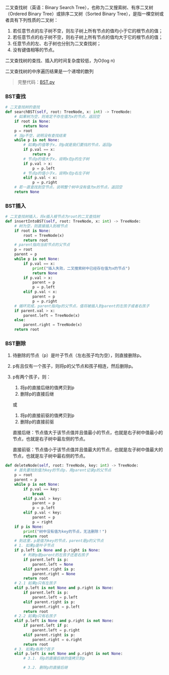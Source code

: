 二叉查找树（英语：Binary Search Tree），也称为二叉搜索树、有序二叉树（Ordered Binary Tree）或排序二叉树（Sorted Binary Tree），是指一棵空树或者具有下列性质的二叉树：

1. 若任意节点的左子树不空，则左子树上所有节点的值均小于它的根节点的值；
2. 若任意节点的右子树不空，则右子树上所有节点的值均大于它的根节点的值；
3. 任意节点的左、右子树也分别为二叉查找树；
4. 没有键值相等的节点。

二叉查找树的查找、插入的时间复杂度较低，为O(log n)

二叉查找树的中序遍历结果是一个递增的数列


> 完整代码：[BST.py](/数据结构/BST.py)
### BST查找

```python
# 二叉查找树的查找
def searchBST(self, root: TreeNode, x: int) -> TreeNode:
    # 如果树为空，则肯定不存在值为x的节点，返回空
    if root is None:
        return None
    p = root
    # 当p不空，说明没有查找结束
    while p is not None:
        # 如果p的值等于x，则p就是我们要找的节点，返回p
        if p.val == x:
            return p
        # 节点p的值大于x，说明x在p的左子树
        if p.val > x:
            p = p.left
        # 节点p的值小于x，说明x在p右左子树
        elif p.val < x:
            p = p.right
    # 若一直查找到空节点，说明整个树中没有值为x的节点，返回空
    return None
```


### BST插入

```python
# 二叉查找树插入，将x插入根节点为root的二叉查找树
def insertIntoBST(self, root: TreeNode, x: int) -> TreeNode:
    # 树为空，则直接插入到根节点
    if root is None:
        root = TreeNode(x)
        return root
    # parent指向当前节点的父节点
    p = root
    parent = p
    while p is not None:
        if p.val == x:
            print("插入失败，二叉搜索树中已经存在值为x的节点")
            return None
        if p.val > x:
            parent = p
            p = p.left
        elif p.val < x:
            parent = p
            p = p.right
    # 循环完成，parent指向p的父节点，值将被插入到parent的左孩子或者右孩子
    if parent.val > x:
        parent.left = TreeNode(x)
    else:
        parent.right = TreeNode(x)
    return root
```

### BST删除

1. 待删除的节点（p）是叶子节点（左右孩子均为空），则直接删除p。
2. p有且仅有一个孩子，则将p的父节点和孩子相连，然后删除p。
3. p有两个孩子，则：
    
    1. 将p的直接后继的值拷贝到p
    2. 删除p的直接后继

    或
    
    1. 将p的直接前驱的值拷贝到p
    2. 删除p的直接前驱

    直接后继：节点值大于该节点值并且值最小的节点，也就是右子树中值最小的节点，也就是右子树中最左侧的节点。

    直接前驱：节点值小于该节点值并且值最大的节点，也就是左子树中值最大的节点，也就是左子树中最右侧的节点。

```python
def deleteNode(self, root: TreeNode, key: int) -> TreeNode:
    # 首先要找到值为key的节点p，用parent记录p的父节点
    p = root
    parent = p
    while p is not None:
        if p.val == key:
            break
        elif p.val > key:
            parent = p
            p = p.left
        elif p.val < key:
            parent = p
            p = right
    if p is None:
        print("树中没有值为key的节点，无法删除！")
        return root
    # 到这里，p是值为key的节点，parent是p的父节点
    # 1. 如果p是叶子节点
    if p.left is None and p.right is None:
        # 判断p是parent的左孩子还是右孩子
        if parent.left is p:
            parent.left = None
        elif parent.right is p:
            parent.right = None
        return root
    # 2.1 如果p只有左孩子
    elif p.left is not None and p.right is None:
        if parent.left is p:
            parent.left = p.left
        elif parent.right is p:
            parent.right = p.left
        return root
    # 2.2 如果p只有右孩子
    elif p.left is None and p.right is not None:
        if parent.left if p:
            parent.left = p.right
        elif parent.right is p:
            parent.right = o.right
        return root
    # 3. 如果p有两个孩子
    elif p.left is not None and p.right is not None:
        # 3.1. 将p的直接后继的值拷贝到p

        # 3.2. 删除p的直接后继
        
```